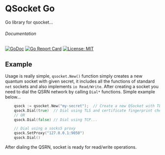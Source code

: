 # QSocket Go
Go library for qsocket...


###### Documentation 
[![GoDoc](https://godoc.org/github.com/qsocket/qsocket-go?status.svg)](http://godoc.org/github.com/qsocket/qsocket-go)
[![Go Report Card](https://goreportcard.com/badge/github.com/qsocket/qs-netcat)](https://goreportcard.com/report/github.com/qsocket/qs-netcat)
[![License: MIT](https://img.shields.io/github/license/qsocket/qsocket-go.svg)](https://raw.githubusercontent.com/qsocket/qsocket-go/master/LICENSE)

## Example
Usage is really simple, `qsocket.New()` function simply creates a new quantum socket with given secret, it includes all the functions of standard `net` sockets and also implements `io Read/Write`. After creating a socket you need to dial the QSRN network by calling `Dial*` functions. Simple example below...
```go
    qsock := qsocket.New("my-secret");  // Create a new QSocket with TLS fingerprint checking...
    qsock.Dial(true)  // Dial using TLS and certificate fingerprint checking...
    // OR
    qsock.Dial(false) // Dial using TCP... 

    // Dial using a socks5 proxy
    qsock.SetProxy("127.0.0.1:9050")
    qsock.Dial()

``` 

After dialing the QSRN, socket is ready for read/write operations.
